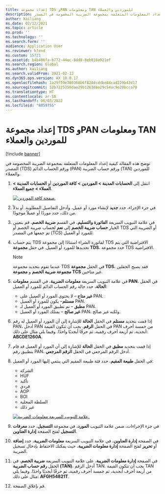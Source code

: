 ```yaml
---
title: إعداد مجموعة TDS وPAN ومعلومات TAN للموردين والعملاء
description: توضح هذه المقالة كيفية إعداد المعلومات المتعلقة بمجموعة الضريبة المخصومة في المصدر (TDS) ورقم الحساب الدائم (PAN) ورقم حساب الضريبة (TAN) للموردين والعملاء.
author: kailiang
ms.date: 02/12/2021
ms.topic: article
ms.prod: ''
ms.technology: ''
ms.search.form: ''
audience: Application User
ms.reviewer: kfend
ms.custom: 15721
ms.assetid: b4b406fa-b772-44ec-8dd8-8eb818a921ef
ms.search.region: Global
ms.author: kailiang
ms.search.validFrom: 2021-02-12
ms.dyn365.ops.version: AX 10.0.17
ms.openlocfilehash: 1a29f59e380360b6f828dcddbe84cad229b42d17
ms.sourcegitcommit: 52b7225350daa29b1263d8e29c54ac9e20bcca70
ms.translationtype: HT
ms.contentlocale: ar-SA
ms.lasthandoff: 06/03/2022
ms.locfileid: "8859755"
---
```

# <a name="tds-group-pan-and-tan-information-setup-for-vendors-and-customers"></a>إعداد مجموعة TDS وPAN ومعلومات TAN للموردين والعملاء

[!include [banner](../includes/banner.md)]

توضح هذه المقالة كيفية إعداد المعلومات المتعلقة بمجموعة الضريبة المخصومة في المصدر (TDS) ورقم الحساب الدائم (PAN) ورقم حساب الضريبة (TAN) للموردين والعملاء.

1. انتقل إلى **الحسابات المدينة \> الموردين \> كافة الموردين** أو **الحسابات المدينة \> العملاء \> جميع العملاء**.

    [![صفحة كافة الموردين.](./media/apac-ind-TDS-55.png)](./media/apac-ind-TDS-55.png)

2. في جزء الإجراء، حدد **جديد** لإنشاء مورد أو عميل، وأدخل التفاصيل المطلوبة. أو بدلاً من ذلك، حدد موردًا أو عميلاً موجودًا.
3. في علامة التبويب السريعة **الفاتورة والتسليم**، في القسم **ضريبة الخصم**، قم بتعيين الخيار **حساب ضريبة الخصم** إلى **نعم** لحساب ضريبة الخصم أو TDS أو الضريبة التي تم جمعها في المصدر (TCS) للمورد أو العميل.
4. يتم حساب TDS لفاتورة الشراء استنادًا إلى مجموعة TDS الافتراضية التي يتم تحديدها للمورد أو العميل. في حقل **مجموعة TDS**، حدد مجموعة TDS الافتراضية.

    > [!NOTE]
    > عندما تقوم بتحديد مجموعة TDS في الحقل **مجموعة TDS**، فقد يصبح الحقلين **مجموعة ضريبة الخصم** و **مجموعة TCS** غير متاحين.

5. في علامة التبويب السريعة **معلومات الضريبة**، في القسم **معلومات PAN**، في الحقل **الحالة**، حدد حالة رقم الحساب الدائم للمورد أو العميل:

    - **غير متاح** – لا يحتوي المورد أو العميل على PAN.
    - **مستلم**– يكون للمورد أو العميل PAN.
    - **مطبق** – تم تطبيق المورد أو العميل لـ PAN.
    - **غير صالح** – يمتلك المورد أو العميل PAN، ولكنه غير صالح.

6. إذا قمت بتحديد **مستلم** في الحقل **الحالة** للإشارة إلى أن المورد أو العميل له رقم PAN، أدخل PAN في الحقل **الرقم**. يجب أن تتكون القيمة PAN من خمسة أحرف أبجدية، ثم أربعة أحرف رقمية، ثم حرفًا أبجديًا واحدًا. وفيما يلي مثال على ذلك: **ABCDE1260A**.
7. إذا قمت بتحديد **مطبق** في الحقل **الحالة** للإشارة إلى أن المورد أو العميل قد قام بتطبيق رقم PAN، أدخل الرقم المرجعي في الحقل **الرقم المرجعي**.
8. في الحقل **طبيعة المقيم**، حدد فئة طبيعة المقيم التي ينتمي إليها المورد أو العميل:

    - الشركة
    - HUF
    - تأكيد
    - فردي
    - AOP
    - BOI
    - السلطة المحلية
    - غير ذلك

    [![علامة التبويب السريعة معلومات الضريبة.](./media/apac-ind-TDS-56.png)](./media/apac-ind-TDS-56.png)

9. في جزء الإجراءات، ضمن علامة التبويب **المورد**، في مجموعة **التسجيل**، حدد **معرفات التسجيل** لفتح الصفحة **إدارة العناوين**.
10. في الصفحة **إدارة العناوين**، في علامة التبويب السريعة **معلومات الضريبة**، حدد **إضافة** أو **تحرير** لفتح الصفحة **إدارة معلومات الضريبة**، حيث يمكنك الاحتفاظ بإدخال تسجيل الضريبة.
11. في الصفحة **إدارة معلومات الضريبة**، على علامة التبويب السريعة **ضريبة الخصم**، في الحقل **رقم حساب الضريبة (TAN)**، أدخل الرقم TAN. يجب أن تتكون القيمة TAN من أربعة أحرف أبجدية، ثم خمسة أحرف رقمية، ثم حرفًا أبجديًا واحدًا. وفيما يلي مثال على ذلك: **AFGH54821T**.
12. قم بإغلاق الصفحة.
